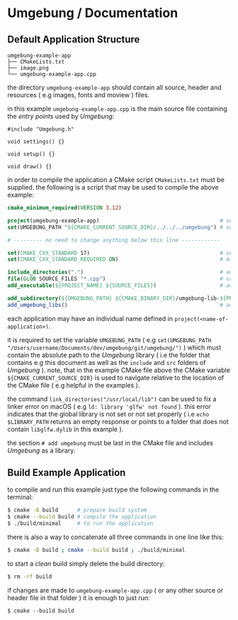 # Umgebung / Documentation

## Default Application Structure

```
umgebung-example-app
├── CMakeLists.txt
├── image.png
└── umgebung-example-app.cpp
```

the directory `umgebung-example-app` should contain all source, header and resources ( e.g images, fonts and moview ) files.

in this example `umgebung-example-app.cpp` is the main source file containing the *entry points* used by *Umgebung*:

```
#include "Umgebung.h"

void settings() {}

void setup() {}

void draw() {}

```

in order to compile the application a CMake script `CMakeLists.txt` must be supplied. the following is a script that may be used to compile the above example:

```cmake
cmake_minimum_required(VERSION 3.12)

project(umgebung-example-app)                                      # set application name
set(UMGEBUNG_PATH "${CMAKE_CURRENT_SOURCE_DIR}/../../../umgebung") # set path to umgebung library

# --------- no need to change anything below this line ------------

set(CMAKE_CXX_STANDARD 17)                                         # set c++ standard, this needs to happen before `add_executable`
set(CMAKE_CXX_STANDARD_REQUIRED ON)                                # minimum is C++17 but 20 and 23 should also be fine

include_directories(".")                                           # add all `.h` header files from this directory
file(GLOB SOURCE_FILES "*.cpp")                                    # collect all `.cpp` source files from this directory
add_executable(${PROJECT_NAME} ${SOURCE_FILES})                    # add source files to application

add_subdirectory(${UMGEBUNG_PATH} ${CMAKE_BINARY_DIR}/umgebung-lib-${PROJECT_NAME}) # add umgebung location
add_umgebung_libs()                                                # add umgebung library
```

each application may have an individual name defined in `project(<name-of-application>)`.

it is required to set the variable `UMGEBUNG_PATH` ( e.g `set(UMGEBUNG_PATH "/Users/username/Documents/dev/umgebung/git/umgebung/")` ) which must contain the absolute path to the *Umgebung* library ( i.e the folder that contains e.g this document as well as the `include` and `src` folders of *Umgebung* ). note, that in the example CMake file above the CMake variable `${CMAKE_CURRENT_SOURCE_DIR}` is used to navigate relative to the location of the CMake file ( e.g helpful in the examples ).

the command `link_directories("/usr/local/lib")` can be used to fix a linker error on macOS ( e.g `ld: library 'glfw' not found` ). this error indicates that the global library is not set or not set properly ( i.e `echo $LIBRARY_PATH` returns an empty response or points to a folder that does not contain `libglfw.dylib` in this example ).

the section `# add umgebung` must be last in the CMake file and includes *Umgebung* as a library.

## Build Example Application

to compile and run this example just type the following commands in the terminal:

```sh
$ cmake -B build      # prepare build system
$ cmake --build build # compile the application
$ ./build/minimal     # to run the application
```

there is also a way to concatenate all three commands in one line like this:

```sh
$ cmake -B build ; cmake --build build ; ./build/minimal
```

to start a *clean* build simply delete the build directory:

```sh
$ rm -rf build
```

if changes are made to `umgebung-example-app.cpp` ( or any other source or header file in that folder ) it is enough to just run:

```
$ cmake --build build
```
